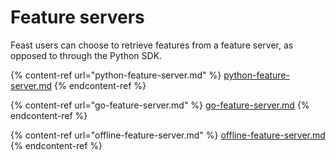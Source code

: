 # Feature servers

Feast users can choose to retrieve features from a feature server, as opposed to through the Python SDK.

{% content-ref url="python-feature-server.md" %}
[python-feature-server.md](python-feature-server.md)
{% endcontent-ref %}

{% content-ref url="go-feature-server.md" %}
[go-feature-server.md](go-feature-server.md)
{% endcontent-ref %}

{% content-ref url="offline-feature-server.md" %}
[offline-feature-server.md](offline-feature-server.md)
{% endcontent-ref %}